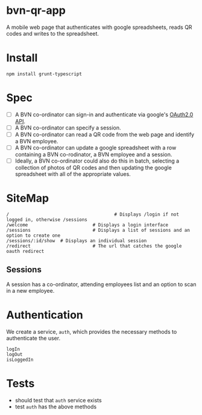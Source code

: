bvn-qr-app
==========

A mobile web page that authenticates with google spreadsheets, reads QR codes and writes to the spreadsheet.

Install
=======

    npm install grunt-typescript

Spec
====

- [ ] A BVN co-ordinator can sign-in and authenticate via google's [OAuth2.0 API](https://developers.google.com/accounts/docs/OAuth2).
- [ ] A BVN co-ordinator can specify a session.
- [ ] A BVN co-ordinator can read a QR code from the web page and identify a BVN employee.
- [ ] A BVN co-ordinator can update a google spreadsheet with a row containing a BVN co-rodinator, a BVN employee and a session.
- [ ] Ideally, a BVN co-ordinator could also do this in batch, selecting a collection of photos of QR codes and then updating the google spreadsheet with all of the appropriate values.

SiteMap
=======

    /										# Displays /login if not logged in, otherwise /sessions
    /welcome						# Displays a login interface
    /sessions						# Displays a list of sessions and an option to create one
    /sessions/:id/show	# Displays an individual session
    /redirect						# The url that catches the google oauth redirect

Sessions
--------

A session has a co-ordinator, attending employees list and an option to scan in a new employee.

Authentication
==============

We create a service, `auth`, which provides the necessary methods to authenticate the user.

    logIn
    logOut
    isLoggedIn

Tests
=====

* should test that `auth` service exists
* test `auth` has the above methods
